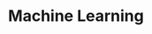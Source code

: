 ---
title: Machine Learning
menu:
  sidebar:
    name: Machine Learning
    identifier: Machine Learning
    weight: 430
---